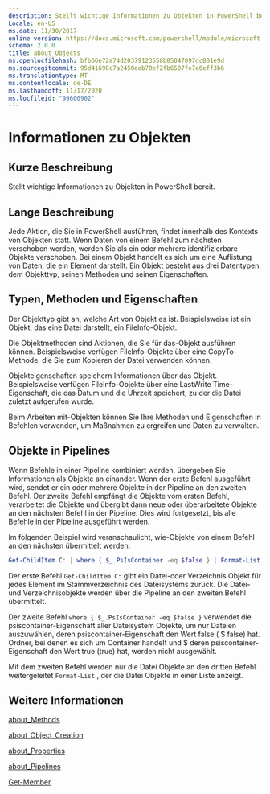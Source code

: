 ```yaml
---
description: Stellt wichtige Informationen zu Objekten in PowerShell bereit.
Locale: en-US
ms.date: 11/30/2017
online version: https://docs.microsoft.com/powershell/module/microsoft.powershell.core/about/about_objects?view=powershell-7.2&WT.mc_id=ps-gethelp
schema: 2.0.0
title: about_Objects
ms.openlocfilehash: bfb66e72a74d20379123558b85047097dc801e9d
ms.sourcegitcommit: 95d41698c7a2450eeb70ef2fb6507fe7e6eff3b6
ms.translationtype: MT
ms.contentlocale: de-DE
ms.lasthandoff: 11/17/2020
ms.locfileid: "99600902"
---
```

# <a name="about-objects"></a>Informationen zu Objekten

## <a name="short-description"></a>Kurze Beschreibung
Stellt wichtige Informationen zu Objekten in PowerShell bereit.

## <a name="long-description"></a>Lange Beschreibung

Jede Aktion, die Sie in PowerShell ausführen, findet innerhalb des Kontexts von Objekten statt. Wenn Daten von einem Befehl zum nächsten verschoben werden, werden Sie als ein oder mehrere identifizierbare Objekte verschoben. Bei einem Objekt handelt es sich um eine Auflistung von Daten, die ein Element darstellt. Ein Objekt besteht aus drei Datentypen: dem Objekttyp, seinen Methoden und seinen Eigenschaften.

## <a name="types-methods-and-properties"></a>Typen, Methoden und Eigenschaften

Der Objekttyp gibt an, welche Art von Objekt es ist. Beispielsweise ist ein Objekt, das eine Datei darstellt, ein FileInfo-Objekt.

Die Objektmethoden sind Aktionen, die Sie für das-Objekt ausführen können.
Beispielsweise verfügen FileInfo-Objekte über eine CopyTo-Methode, die Sie zum Kopieren der Datei verwenden können.

Objekteigenschaften speichern Informationen über das Objekt. Beispielsweise verfügen FileInfo-Objekte über eine LastWrite Time-Eigenschaft, die das Datum und die Uhrzeit speichert, zu der die Datei zuletzt aufgerufen wurde.

Beim Arbeiten mit-Objekten können Sie Ihre Methoden und Eigenschaften in Befehlen verwenden, um Maßnahmen zu ergreifen und Daten zu verwalten.

## <a name="objects-in-pipelines"></a>Objekte in Pipelines

Wenn Befehle in einer Pipeline kombiniert werden, übergeben Sie Informationen als Objekte an einander. Wenn der erste Befehl ausgeführt wird, sendet er ein oder mehrere Objekte in der Pipeline an den zweiten Befehl. Der zweite Befehl empfängt die Objekte vom ersten Befehl, verarbeitet die Objekte und übergibt dann neue oder überarbeitete Objekte an den nächsten Befehl in der Pipeline.
Dies wird fortgesetzt, bis alle Befehle in der Pipeline ausgeführt werden.

Im folgenden Beispiel wird veranschaulicht, wie-Objekte von einem Befehl an den nächsten übermittelt werden:

```powershell
Get-ChildItem C: | where { $_.PsIsContainer -eq $false } | Format-List
```

Der erste Befehl `Get-ChildItem C:` gibt ein Datei-oder Verzeichnis Objekt für jedes Element im Stammverzeichnis des Dateisystems zurück. Die Datei-und Verzeichnisobjekte werden über die Pipeline an den zweiten Befehl übermittelt.

Der zweite Befehl `where { $_.PsIsContainer -eq $false }` verwendet die psiscontainer-Eigenschaft aller Dateisystem Objekte, um nur Dateien auszuwählen, deren psiscontainer-Eigenschaft den Wert false ( \$ false) hat. Ordner, bei denen es sich um Container handelt und \$ deren psiscontainer-Eigenschaft den Wert true (true) hat, werden nicht ausgewählt.

Mit dem zweiten Befehl werden nur die Datei Objekte an den dritten Befehl weitergeleitet `Format-List` , der die Datei Objekte in einer Liste anzeigt.

## <a name="see-also"></a>Weitere Informationen

[about_Methods](about_Methods.md)

[about_Object_Creation](about_Object_Creation.md)

[about_Properties](about_Properties.md)

[about_Pipelines](about_Pipelines.md)

[Get-Member](xref:Microsoft.PowerShell.Utility.Get-Member)

